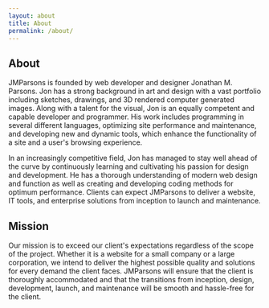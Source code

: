 ```yaml
---
layout: about
title: About
permalink: /about/
---
```

## About

JMParsons is founded by web developer and designer Jonathan M. Parsons. Jon has a strong background in art and design with a vast portfolio including sketches, drawings, and 3D rendered computer generated images. Along with a talent for the visual, Jon is an equally competent and capable developer and programmer. His work includes programming in several different languages, optimizing site performance and maintenance, and developing new and dynamic tools, which enhance the functionality of a site and a user's browsing experience.

In an increasingly competitive field, Jon has managed to stay well ahead of the curve by continuously learning and cultivating his passion for design and development. He has a thorough understanding of modern web design and function as well as creating and developing coding methods for optimum performance. Clients can expect JMParsons to deliver a website, IT tools, and enterprise solutions from inception to launch and maintenance.

## Mission

Our mission is to exceed our client's expectations regardless of the scope of the project. Whether it is a website for a small company or a large corporation, we intend to deliver the highest possible quality and solutions for every demand the client faces. JMParsons will ensure that the client is thoroughly accommodated and that the transitions from inception, design, development, launch, and maintenance will be smooth and hassle-free for the client.
